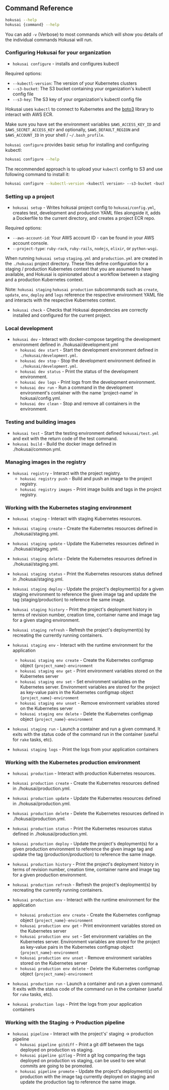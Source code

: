 ## Command Reference

```bash
hokusai --help
hokusai {command} --help
```

You can add `-v` (Verbose) to most commands which will show you details of the individual commands Hokusai will run.

### Configuring Hokusai for your organization

* `hokusai configure` - installs and configures kubectl

Required options:
  - `--kubectl-version`:  The version of your Kubernetes clusters
  - `--s3-bucket`: The S3 bucket containing your organization's kubectl config file
  - `--s3-key`: The S3 key of your organization's kubectl config file

Hokusai uses `kubectl` to connect to Kubernetes and the [boto3](https://github.com/boto/boto3) library to interact with AWS ECR.

Make sure you have set the environment variables `$AWS_ACCESS_KEY_ID` and `$AWS_SECRET_ACCESS_KEY` and optionally, `$AWS_DEFAULT_REGION` and `$AWS_ACCOUNT_ID` in your shell / `~/.bash_profile`.

`hokusai configure` provides basic setup for installing and configuring kubectl:

```bash
hokusai configure --help
```

The recommended approach is to upload your `kubectl` config to S3 and use following command to install it:

```bash
hokusai configure --kubectl-version <kubectl version> --s3-bucket <bucket name> --s3-key <file key>
```

### Setting up a project

* `hokusai setup` - Writes hokusai project config to `hokusai/config.yml`, creates test, development and production YAML files alongside it, adds a Dockerfile to the current directory, and creates a project ECR repo.

Required options:
  - `--aws-account-id`: Your AWS account ID - can be found in your AWS account console.
  - `--project-type`: `ruby-rack`, `ruby-rails`, `nodejs`, `elixir`, or `python-wsgi`.

When running `hokusai setup` `staging.yml` and `production.yml` are created in the `./hokusai` project directory. These files define configuration for a staging / production Kubernetes context that you are assumed to have available, and Hokusai is opinionated about a workflow between a staging and a production Kubernetes context.

Note: `hokusai staging` `hokusai production` subcommands such as `create`, `update`, `env`, `deploy` and `logs` reference the respective environment YAML file and interacts with the respective Kubernetes context.

* `hokusai check` - Checks that Hokusai dependencies are correctly installed and configured for the current project.

### Local development

* `hokusai dev` - Interact with docker-compose targeting the development environment defined in ./hokusai/development.yml
  - `hokusai dev start` - Start the development environment defined in `./hokusai/development.yml`.
  - `hokusai dev stop` - Stop the development environment defined in `./hokusai/development.yml`.
  - `hokusai dev status` - Print the status of the development environment.
  - `hokusai dev logs` - Print logs from the development environment.
  - `hokusai dev run` - Run a command in the development environment's container with the name 'project-name' in hokusai/config.yml.
  - `hokusai dev clean` - Stop and remove all containers in the environment.


### Testing and building images

* `hokusai test` - Start the testing environment defined `hokusai/test.yml` and exit with the return code of the test command.
* `hokusai build` - Build the docker image defined in ./hokusai/common.yml. 


### Managing images in the registry

* `hokusai registry` - Interact with the project registry.
  - `hokusai registry push` - Build and push an image to the project registry.
  - `hokusai registry images` - Print image builds and tags in the project registry.


### Working with the Kubernetes staging environment

* `hokusai staging` - Interact with staging Kubernetes resources.

* `hokusai staging create` - Create the Kubernetes resources defined in ./hokusai/staging.yml.
* `hokusai staging update` - Update the Kubernetes resources defined in ./hokusai/staging.yml.
* `hokusai staging delete` - Delete the Kubernetes resources defined in ./hokusai/staging.yml.
* `hokusai staging status` - Print the Kubernetes resources status defined in ./hokusai/staging.yml.

* `hokusai staging deploy` - Update the project's deployment(s) for a given staging environment to reference the given image tag and update the tag (staging/production) to reference the same image.
* `hokusai staging history` - Print the project's deployment history in terms of revision number, creation time, container name and image tag for a given staging environment.
* `hokusai staging refresh` - Refresh the project's deployment(s) by recreating the currently running containers. 

* `hokusai staging env` - Interact with the runtime environment for the application
  - `hokusai staging env create` - Create the Kubernetes configmap object `{project_name}-environment`
  - `hokusai staging env get` - Print environment variables stored on the Kubernetes server
  - `hokusai staging env set` - Set environment variables on the Kubernetes server. Environment variables are stored for the project as key-value pairs in the Kubernetes configmap object `{project_name}-environment`
  - `hokusai staging env unset` - Remove environment variables stored on the Kubernetes server
  - `hokusai staging env delete` - Delete the Kubernetes configmap object `{project_name}-environment`

* `hokusai staging run` - Launch a container and run a given command. It exits with the status code of the command run in the container (useful for `rake` tasks, etc).
* `hokusai staging logs` - Print the logs from your application containers


### Working with the Kubernetes production environment

* `hokusai production` - Interact with production Kubernetes resources.

* `hokusai production create` - Create the Kubernetes resources defined in ./hokusai/production.yml.
* `hokusai production update` - Update the Kubernetes resources defined in ./hokusai/production.yml.
* `hokusai production delete` - Delete the Kubernetes resources defined in ./hokusai/production.yml.
* `hokusai production status` - Print the Kubernetes resources status defined in ./hokusai/production.yml.

* `hokusai production deploy` - Update the project's deployment(s) for a given production environment to reference the given image tag and update the tag (production/production) to reference the same image.
* `hokusai production history` - Print the project's deployment history in terms of revision number, creation time, container name and image tag for a given production environment.
* `hokusai production refresh` - Refresh the project's deployment(s) by recreating the currently running containers. 

* `hokusai production env` - Interact with the runtime environment for the application
  - `hokusai production env create` - Create the Kubernetes configmap object `{project_name}-environment`
  - `hokusai production env get` - Print environment variables stored on the Kubernetes server
  - `hokusai production env set` - Set environment variables on the Kubernetes server. Environment variables are stored for the project as key-value pairs in the Kubernetes configmap object `{project_name}-environment`
  - `hokusai production env unset` - Remove environment variables stored on the Kubernetes server
  - `hokusai production env delete` - Delete the Kubernetes configmap object `{project_name}-environment`

* `hokusai production run` - Launch a container and run a given command. It exits with the status code of the command run in the container (useful for `rake` tasks, etc).
* `hokusai production logs` - Print the logs from your application containers


### Working with the Staging -> Production pipeline

* `hokusai pipeline` - Interact with the project's' staging -> production pipeline
  - `hokusai pipeline gitdiff` - Print a git diff between the tags deployed on production vs staging.
  - `hokusai pipeline gitlog`  - Print a git log comparing the tags deployed on production vs staging, can be used to see what commits are going to be promoted.
  - `hokusai pipeline promote` - Update the project's deployment(s) on production with the image tag currently deployed on staging and update the production tag to reference the same image.
